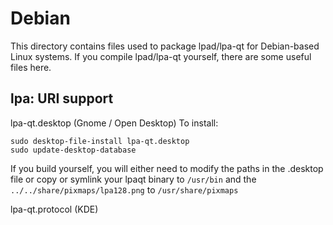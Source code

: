 
Debian
====================
This directory contains files used to package lpad/lpa-qt
for Debian-based Linux systems. If you compile lpad/lpa-qt yourself, there are some useful files here.

## lpa: URI support ##


lpa-qt.desktop  (Gnome / Open Desktop)
To install:

	sudo desktop-file-install lpa-qt.desktop
	sudo update-desktop-database

If you build yourself, you will either need to modify the paths in
the .desktop file or copy or symlink your lpaqt binary to `/usr/bin`
and the `../../share/pixmaps/lpa128.png` to `/usr/share/pixmaps`

lpa-qt.protocol (KDE)

